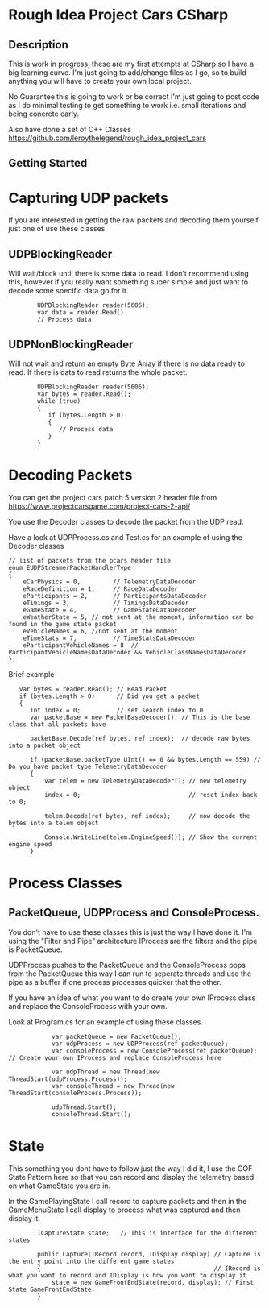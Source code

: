 # Rough Idea Project Cars CSharp

## Description

This is work in progress, these are my first attempts at CSharp so I have a big learning curve.
I'm just going to add/change files as I go, so to build anything you will have to create your own local project.

No Guarantee this is going to work or be correct I'm just going to post code as I do minimal testing to get something to work i.e. small iterations and being concrete early.

Also have done a set of C++ Classes https://github.com/leroythelegend/rough_idea_project_cars

## Getting Started

# Capturing UDP packets

If you are interested in getting the raw packets and decoding them yourself just one of use these classes

## UDPBlockingReader 

Will wait/block until there is some data to read. I don't recommend using this, however if you really want something super simple and just want to decode some specific data go for it.

```
        UDPBlockingReader reader(5606);
        var data = reader.Read()
        // Process data       
```

## UDPNonBlockingReader

Will not wait and return an empty Byte Array if there is no data ready to read. If there is data to read returns the whole packet.

```
        UDPBlockingReader reader(5606);
        var bytes = reader.Read();
        while (true)
        {
           if (bytes.Length > 0)
           {
              // Process data
           }
        }
```

# Decoding Packets

You can get the project cars patch 5 version 2 header file from https://www.projectcarsgame.com/project-cars-2-api/

You use the Decoder classes to decode the packet from the UDP read.

Have a look at UDPProcess.cs and Test.cs for an example of using the Decoder classes

```
// list of packets from the pcars header file
enum EUDPStreamerPacketHandlerType
{
	eCarPhysics = 0,         // TelemetryDataDecoder
	eRaceDefinition = 1,     // RaceDataDecoder
	eParticipants = 2,       // ParticipantsDataDecoder
	eTimings = 3,            // TimingsDataDecoder
	eGameState = 4,          // GameStateDataDecoder
	eWeatherState = 5, // not sent at the moment, information can be found in the game state packet
	eVehicleNames = 6, //not sent at the moment
	eTimeStats = 7,          // TimeStatsDataDecoder
	eParticipantVehicleNames = 8  // ParticipantVehicleNamesDataDecoder && VehicleClassNamesDataDecoder
};
```

Brief example

```
   var bytes = reader.Read(); // Read Packet
   if (bytes.Length > 0)      // Did you get a packet
   {
      int index = 0;          // set search index to 0
      var packetBase = new PacketBaseDecoder(); // This is the base class that all packets have

      packetBase.Decode(ref bytes, ref index);  // decode raw bytes into a packet object

      if (packetBase.packetType.UInt() == 0 && bytes.Length == 559) // Do you have packet type TelemetryDataDecoder
      {
          var telem = new TelemetryDataDecoder(); // new telemetry object
          index = 0;                              // reset index back to 0;

          telem.Decode(ref bytes, ref index);     // now decode the bytes into a telem object
          
          Console.WriteLine(telem.EngineSpeed()); // Show the current engine speed
      }
```

# Process Classes

## PacketQueue, UDPProcess and ConsoleProcess.

You don't have to use these classes this is just the way I have done it.  I'm using the "Filter and Pipe" architecture IProcess are the filters and the pipe is PacketQueue.

UDPProcess pushes to the PacketQueue and the ConsoleProcess pops from the PacketQueue this way I can run to seperate threads and use the pipe as a buffer if one process processes quicker that the other.

If you have an idea of what you want to do create your own IProcess class and replace the ConsoleProcess with your own.

Look at Program.cs for an example of using these classes.

```
            var packetQueue = new PacketQueue();
            var udpProcess = new UDPProcess(ref packetQueue);
            var consoleProcess = new ConsoleProcess(ref packetQueue);  // Create your own IProcess and replace ConsoleProcess here

            var udpThread = new Thread(new ThreadStart(udpProcess.Process));
            var consoleThread = new Thread(new ThreadStart(consoleProcess.Process));

            udpThread.Start();
            consoleThread.Start();
```

# State

This something you dont have to follow just the way I did it, I use the GOF State Pattern here so that you can record and display the telemetry based on what GameState you are in.

In the GamePlayingState I call record to capture packets and then in the GameMenuState I call display to process what was captured and then display it.

```
        ICaptureState state;   // This is interface for the different states

        public Capture(IRecord record, IDisplay display) // Capture is the entry point into the different game states
        {                                                // IRecord is what you want to record and IDisplay is how you want to display it
            state = new GameFrontEndState(record, display); // First State GameFrontEndState.
        }
```
